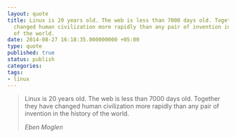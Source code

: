 ```yaml
---
layout: quote
title: Linux is 20 years old. The web is less than 7000 days old. Together they have
  changed human civilization more rapidly than any pair of invention in the history
  of the world.
date: 2014-08-27 16:18:35.000000000 +05:00
type: quote
published: true
status: publish
categories:
tags: 
- linux
---
```


> Linux is 20 years old. The web is less than 7000 days old. Together they have changed human civilization more rapidly than any pair of invention in the history of the world.
> 
> <cite>Eben Moglen</cite>